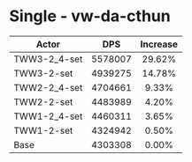 # Single - vw-da-cthun
| Actor | DPS | Increase |
|---|:---:|:---:|
|TWW3-2_4-set|5578007|29.62%|
|TWW3-2-set|4939275|14.78%|
|TWW2-2_4-set|4704661|9.33%|
|TWW2-2-set|4483989|4.20%|
|TWW1-2_4-set|4460311|3.65%|
|TWW1-2-set|4324942|0.50%|
|Base|4303308|0.00%|
